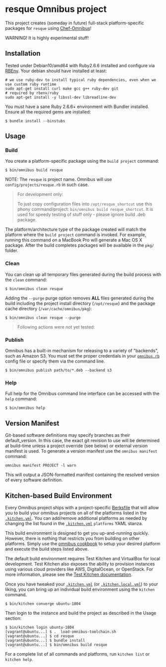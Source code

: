 resque Omnibus project
======================
This project creates (someday in future) full-stack platform-specific packages for
`resque` using [Chef-Omnibus](https://github.com/chef/omnibus)!

WARNING! It is highly experimental stuff! 

Installation
------------

Tested under Debian10/amd64 with Ruby2.6.6 installed and configure via [RBEnv](https://github.com/rbenv/rbenv). Your debian should have installed at least:
```shell
# we use ruby-dev to install typical ruby dependencies, even when we use custom ruby runtime
sudo apt-get install curl make gcc g++ ruby-dev git
# required by rbenv/ruby
sudo apt-get install -y libssl-dev libreadline-dev
```

You must have a sane Ruby 2.6.6+ environment with Bundler installed. Ensure all
the required gems are installed:

```shell
$ bundle install --binstubs
```

Usage
-----
### Build

You create a platform-specific package using the `build project` command:

```shell
$ bin/omnibus build resque
```

NOTE: The `resque` is project name. Omnibus will use `config/projects/resque.rb` in
such case.

> For development only:
>
> To just copy configuration files into `/opt/resque_shortcut` use this phony
> command/project: `bin/omnibus build resque_shortcut`. It is used for speedy
> testing of stuff only - please ignore build .deb package.


The platform/architecture type of the package created will match the platform
where the `build project` command is invoked. For example, running this command
on a MacBook Pro will generate a Mac OS X package. After the build completes
packages will be available in the `pkg/` folder.

### Clean

You can clean up all temporary files generated during the build process with
the `clean` command:

```shell
$ bin/omnibus clean resque
```

Adding the `--purge` purge option removes __ALL__ files generated during the
build including the project install directory (`/opt/resque`) and
the package cache directory (`/var/cache/omnibus/pkg`):

```shell
$ bin/omnibus clean resque --purge
```

>
> Following actions were not yet tested:
>

### Publish

Omnibus has a built-in mechanism for releasing to a variety of "backends", such
as Amazon S3. You must set the proper credentials in your
[`omnibus.rb`](omnibus.rb) config file or specify them via the command line.

```shell
$ bin/omnibus publish path/to/*.deb --backend s3
```

### Help

Full help for the Omnibus command line interface can be accessed with the
`help` command:

```shell
$ bin/omnibus help
```

Version Manifest
----------------

Git-based software definitions may specify branches as their
default_version. In this case, the exact git revision to use will be
determined at build-time unless a project override (see below) or
external version manifest is used.  To generate a version manifest use
the `omnibus manifest` command:

```
omnibus manifest PROJECT -l warn
```

This will output a JSON-formatted manifest containing the resolved
version of every software definition.


Kitchen-based Build Environment
-------------------------------
Every Omnibus project ships with a project-specific
[Berksfile](https://docs.chef.io/berkshelf.html) that will allow you to build
your omnibus projects on all of the platforms listed in the
[`.kitchen.yml`](.kitchen.yml). You can add/remove additional platforms as
needed by changing the list found in the [`.kitchen.yml`](.kitchen.yml)
`platforms` YAML stanza.

This build environment is designed to get you up-and-running quickly. However,
there is nothing that restricts you from building on other platforms. Simply use
the [omnibus cookbook](https://github.com/chef-cookbooks/omnibus) to setup your
desired platform and execute the build steps listed above.

The default build environment requires Test Kitchen and VirtualBox for local
development. Test Kitchen also exposes the ability to provision instances using
various cloud providers like AWS, DigitalOcean, or OpenStack. For more
information, please see the [Test Kitchen documentation](https://kitchen.ci/).

Once you have tweaked your [`.kitchen.yml`](.kitchen.yml) (or
[`.kitchen.local.yml`](.kitchen.local.yml)) to your liking, you can bring up an
individual build environment using the `kitchen` command.


```shell
$ bin/kitchen converge ubuntu-1804
```

Then login to the instance and build the project as described in the Usage
section:

```shell
$ bin/kitchen login ubuntu-1804
[vagrant@ubuntu...] $ .  load-omnibus-toolchain.sh
[vagrant@ubuntu...] $ cd resque
[vagrant@ubuntu...] $ bundle install
[vagrant@ubuntu...] $ bin/omnibus build resque
```

For a complete list of all commands and platforms, run `kitchen list` or
`kitchen help`.
